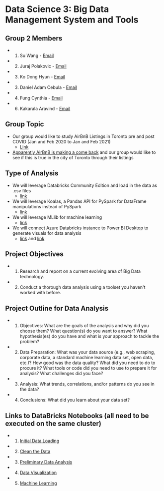 # Data Science 3:  Big Data Management System and Tools

## Group 2 Members

- 1. Su Wang - [Email](mailto:s399wang@uwaterloo.ca)
- 2. Juraj Polakovic - [Email](mailto:jpolakov@uwaterloo.ca)
- 3. Ko Dong Hyun - [Email](mailto:dhko@uwaterloo.ca)
- 3. Daniel Adam Cebula - [Email](mailto:dacebula@uwaterloo.ca)
- 4. Fung Cynthia - [Email](mailto:c27fung@uwaterloo.ca)
- 6. Kakarala Aravind - [Email](mailto:akakaral@uwaterloo.ca)

## Group Topic

- Our group would like to study AirBnB Listings in Toronto pre and post COVID (Jan and Feb 2020 to Jan and Feb 2021)
    - [Link](http://insideairbnb.com/get-the-data.html)
- [Apparently AirBnB is making a come back](https://www.forbes.com/sites/deniselyohn/2020/11/10/how-airbnb-survived-the-pandemic--and-how-you-can-too/?sh=87544a293845) and our group would like to see if this is true in the city of Toronto through their listings

## Type of Analysis

- We will leverage Databricks Community Edition and load in the data as .csv files
    - [link](https://community.cloud.databricks.com)
- We will leverage Koalas, a Pandas API for PySpark for DataFrame manipulations instead of PySpark
    - [link](https://koalas.readthedocs.io/en/latest/index.html)
- We will leverage MLlib for machine learning
    - [link](https://spark.apache.org/docs/latest/api/python/reference/pyspark.ml.html)
- We will connect Azure Databricks instance to Power BI Desktop to generate visuals for data analysis
    - [link](https://docs.microsoft.com/en-us/azure/databricks/integrations/bi/power-bi) and [link](https://docs.databricks.com/integrations/bi/power-bi.html)

## Project Objectives

- 1. Research and report on a current evolving area of Big Data technology.
- 2. Conduct a thorough data analysis using a toolset you haven't worked with before.

## Project Outline for Data Analysis

- 1. Objectives: What are the goals of the analysis and why did you choose them? What question(s) do you want to answer? What hypothesis(es) do you have and what is your approach to tackle the problem?
- 2. Data Preparation: What was your data source (e.g., web scraping, corporate data, a standard machine learning data set, open data, etc.)? How good was the data quality? What did you need to do to procure it? What tools or code did you need to use to prepare it for analysis? What challenges did you face?
- 3. Analysis: What trends, correlations, and/or patterns do you see in the data?
- 4. Conclusions: What did you learn about your data set?

## Links to DataBricks Notebooks (all need to be executed on the same cluster)

- 1. [Initial Data Loading](https://databricks-prod-cloudfront.cloud.databricks.com/public/4027ec902e239c93eaaa8714f173bcfc/2514828024743454/4473477877994595/4138564470759536/latest.html)
- 2. [Clean the Data](https://databricks-prod-cloudfront.cloud.databricks.com/public/4027ec902e239c93eaaa8714f173bcfc/2514828024743454/1148597687871553/4138564470759536/latest.html)
- 3. [Preliminary Data Analysis](https://databricks-prod-cloudfront.cloud.databricks.com/public/4027ec902e239c93eaaa8714f173bcfc/2514828024743454/1148597687871594/4138564470759536/latest.html)
- 4. [Data Visualization](https://databricks-prod-cloudfront.cloud.databricks.com/public/4027ec902e239c93eaaa8714f173bcfc/2492692934235656/576067449046085/1930296091766500/latest.html)
- 5. [Machine Learning](https://databricks-prod-cloudfront.cloud.databricks.com/public/4027ec902e239c93eaaa8714f173bcfc/2492692934235656/3846416337159354/1930296091766500/latest.html)